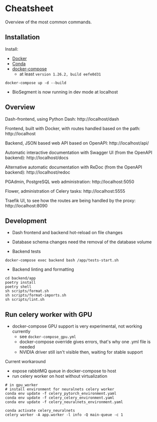# Cheatsheet

Overview of the most common commands.

## Installation

Install:
- [Docker](https://docs.docker.com/get-docker/)
- [Conda](https://docs.conda.io/en/latest/miniconda.html)
- [docker-compose](https://docs.docker.com/compose/install/)
    - at least `version 1.26.2, build eefe0d31`
```
docker-compose up -d --build
```

- BioSegment is now running in dev mode at localhost

## Overview
Dash-frontend, using Python Dash: http://localhost/dash

Frontend, built with Docker, with routes handled based on the path: http://localhost

Backend, JSON based web API based on OpenAPI: http://localhost/api/

Automatic interactive documentation with Swagger UI (from the OpenAPI backend): http://localhost/docs

Alternative automatic documentation with ReDoc (from the OpenAPI backend): http://localhost/redoc

PGAdmin, PostgreSQL web administration: http://localhost:5050

Flower, administration of Celery tasks: http://localhost:5555

Traefik UI, to see how the routes are being handled by the proxy: http://localhost:8090

## Development
- Dash frontend and backend hot-reload on file changes
- Database schema changes need the removal of the database volume

- Backend tests
```
docker-compose exec backend bash /app/tests-start.sh
```

- Backend linting and formatting
```
cd backend/app
poetry install
poetry shell
sh scripts/format.sh
sh scripts/format-imports.sh
sh scripts/lint.sh
```

## Run celery worker with GPU

- docker-compose GPU support is very experimental, not working currently
    - see `docker-compose_gpu.yml`
    - docker-compose override gives errors, that's why one .yml file is needed
    - NVIDIA driver still isn't visible then, waiting for stable support

Current workaround
- expose rabbitMQ queue in docker-compose to host
- run celery worker on host without virtualization
```
# in gpu_worker
# install environment for neuralnets celery worker
conda env update -f celery_pytorch_environment.yaml
conda env update -f celery_celery_environment.yaml
conda env update -f celery_neuralnets_environment.yaml

conda activate celery_neuralnets
celery worker -A app.worker -l info -Q main-queue -c 1
```